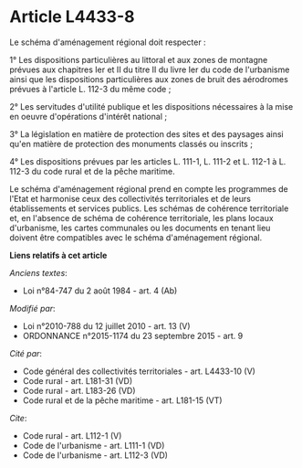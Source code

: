 # Article L4433-8

Le schéma d'aménagement régional doit respecter : 

1° Les dispositions particulières au littoral et aux zones de montagne prévues aux chapitres Ier et II du titre II du livre
Ier du code de l'urbanisme ainsi que les dispositions particulières aux zones de bruit des aérodromes prévues à l'article L.
112-3 du même code ; 

2° Les servitudes d'utilité publique et les dispositions nécessaires à la mise en oeuvre d'opérations d'intérêt national ; 

3° La législation en matière de protection des sites et des paysages ainsi qu'en matière de protection des monuments classés
ou inscrits ; 

4° Les dispositions prévues par les articles L. 111-1, L. 111-2 et L. 112-1 à L. 112-3 du code rural et de la pêche
maritime. 

Le schéma d'aménagement régional prend en compte les programmes de l'Etat et harmonise ceux des collectivités territoriales
et de leurs établissements et services publics. Les schémas de cohérence territoriale et, en l'absence de schéma de cohérence
territoriale, les plans locaux d'urbanisme, les cartes communales ou les documents en tenant lieu doivent être compatibles
avec le schéma d'aménagement régional.

**Liens relatifs à cet article**

_Anciens textes_:

  - Loi n°84-747 du 2 août 1984 - art. 4 (Ab)

_Modifié par_:

  - Loi n°2010-788 du 12 juillet 2010 - art. 13 (V)
  - ORDONNANCE n°2015-1174 du 23 septembre 2015 - art. 9

_Cité par_:

  - Code général des collectivités territoriales - art. L4433-10 (V)
  - Code rural - art. L181-31 (VD)
  - Code rural - art. L183-26 (VD)
  - Code rural et de la pêche maritime - art. L181-15 (VT)

_Cite_:

  - Code rural - art. L112-1 (V)
  - Code de l'urbanisme - art. L111-1 (VD)
  - Code de l'urbanisme - art. L112-3 (VD)
